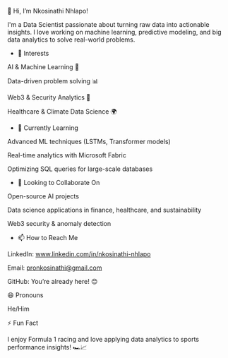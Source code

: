 👋 Hi, I’m Nkosinathi Nhlapo!
  
I'm a Data Scientist passionate about turning raw data into actionable insights. I love working on machine learning, predictive modeling, and big data analytics to solve real-world problems.

- 👀 Interests

AI & Machine Learning 🤖

Data-driven problem solving 📊

Web3 & Security Analytics 🔐

Healthcare & Climate Data Science 🌍

- 🌱 Currently Learning

Advanced ML techniques (LSTMs, Transformer models)

Real-time analytics with Microsoft Fabric

Optimizing SQL queries for large-scale databases

- 💞️ Looking to Collaborate On

Open-source AI projects

Data science applications in finance, healthcare, and sustainability

Web3 security & anomaly detection

- 📫 How to Reach Me

LinkedIn: www.linkedin.com/in/nkosinathi-nhlapo

Email: pronkosinathi@gmail.com

GitHub: You’re already here! 😊

😄 Pronouns

He/Him

⚡ Fun Fact

I enjoy Formula 1 racing and love applying data analytics to sports performance insights! 🏎️📈
<!---
nkosi-da-p/nkosi-da-p is a ✨ special ✨ repository because its `README.md` (this file) appears on your GitHub profile.
You can click the Preview link to take a look at your changes.
--->

